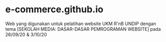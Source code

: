 # e-commerce.github.io
Web yang digunakan untuk pelatihan website UKM R'nB UNDIP dengan tema [SEKOLAH MEDIA: DASAR-DASAR PEMROGRAMAN WEBSITE] pada 26/09/20 & 3/10/20
